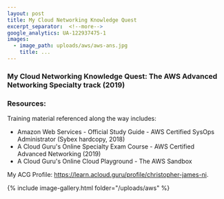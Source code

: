 ```yaml
---
layout: post
title: My Cloud Networking Knowledge Quest
excerpt_separator:  <!--more-->
google_analytics: UA-122937475-1
images:
  - image_path: uploads/aws/aws-ans.jpg
    title: ...
---
```


### My Cloud Networking Knowledge Quest: The AWS Advanced Networking Specialty track (2019)

### Resources:

Training material referenced along the way includes:

- Amazon Web Services - Official Study Guide - AWS Certified SysOps Administrator (Sybex hardcopy, 2018)
- A Cloud Guru's Online Specialty Exam Course - AWS Certified Advanced Networking (2019)
- A Cloud Guru's Online Cloud Playground  - The AWS Sandbox


My ACG Profile: <a href="https://learn.acloud.guru/profile/christopher-james-ni">https://learn.acloud.guru/profile/christopher-james-ni</a>.

{% include image-gallery.html folder="/uploads/aws" %}
